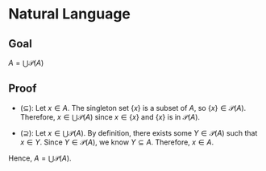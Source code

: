 # Natural Language

## Goal

$A = \bigcup \mathcal{P}(A)$

## Proof

  - ($\subseteq$): Let $x \in A$. The singleton set $\{x\}$ is a subset of $A$, so $\{x\} \in \mathcal{P}(A)$. Therefore, $x \in \bigcup \mathcal{P}(A)$ since $x \in \{x\}$ and $\{x\}$ is in $\mathcal{P}(A)$.

  - ($\supseteq$): Let $x \in \bigcup \mathcal{P}(A)$. By definition, there exists some $Y \in \mathcal{P}(A)$ such that $x \in Y$. Since $Y \in \mathcal{P}(A)$, we know $Y \subseteq A$. Therefore, $x \in A$.

Hence, $A = \bigcup \mathcal{P}(A)$.

